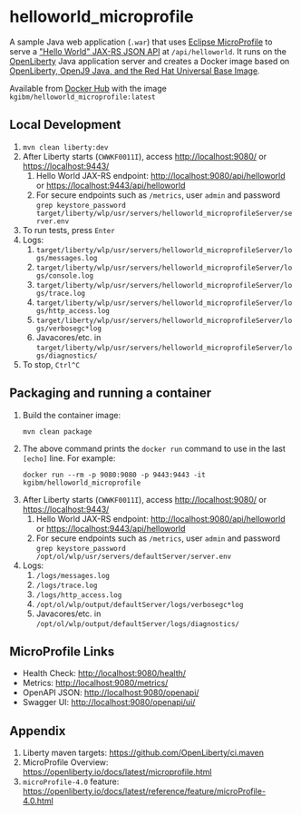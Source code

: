 # helloworld_microprofile

A sample Java web application (`.war`) that uses [Eclipse MicroProfile](https://openliberty.io/docs/latest/microprofile.html) to serve a ["Hello World" JAX-RS JSON API](https://github.com/kgibm/helloworld_microprofile/blob/main/src/main/java/com/example/java/jaxrs/resources/HelloWorldJAXRS.java) at `/api/helloworld`. It runs on the [OpenLiberty](https://openliberty.io/) Java application server and creates a Docker image based on [OpenLiberty, OpenJ9 Java, and the Red Hat Universal Base Image](https://hub.docker.com/r/openliberty/open-liberty/).

Available from [Docker Hub](https://hub.docker.com/r/kgibm/helloworld_microprofile) with the image `kgibm/helloworld_microprofile:latest`

## Local Development

1. `mvn clean liberty:dev`
1. After Liberty starts (`CWWKF0011I`), access <http://localhost:9080/> or <https://localhost:9443/>
    1. Hello World JAX-RS endpoint: <http://localhost:9080/api/helloworld> or <https://localhost:9443/api/helloworld>
    1. For secure endpoints such as `/metrics`, user `admin` and password `grep keystore_password target/liberty/wlp/usr/servers/helloworld_microprofileServer/server.env`
1. To run tests, press `Enter`
1. Logs:
    1. `target/liberty/wlp/usr/servers/helloworld_microprofileServer/logs/messages.log`
    1. `target/liberty/wlp/usr/servers/helloworld_microprofileServer/logs/console.log`
    1. `target/liberty/wlp/usr/servers/helloworld_microprofileServer/logs/trace.log`
    1. `target/liberty/wlp/usr/servers/helloworld_microprofileServer/logs/http_access.log`
    1. `target/liberty/wlp/usr/servers/helloworld_microprofileServer/logs/verbosegc*log`
    1. Javacores/etc. in `target/liberty/wlp/usr/servers/helloworld_microprofileServer/logs/diagnostics/`
1. To stop, `Ctrl^C`

## Packaging and running a container

1. Build the container image:
   ```
   mvn clean package
   ```
1. The above command prints the `docker run` command to use in the last `[echo]` line. For example:
   ```
   docker run --rm -p 9080:9080 -p 9443:9443 -it kgibm/helloworld_microprofile
   ```
1. After Liberty starts (`CWWKF0011I`), access <http://localhost:9080/> or <https://localhost:9443/>
    1. Hello World JAX-RS endpoint: <http://localhost:9080/api/helloworld> or <https://localhost:9443/api/helloworld>
    1. For secure endpoints such as `/metrics`, user `admin` and password `grep keystore_password /opt/ol/wlp/usr/servers/defaultServer/server.env`
1. Logs:
    1. `/logs/messages.log`
    1. `/logs/trace.log`
    1. `/logs/http_access.log`
    1. `/opt/ol/wlp/output/defaultServer/logs/verbosegc*log`
    1. Javacores/etc. in `/opt/ol/wlp/output/defaultServer/logs/diagnostics/`

## MicroProfile Links

* Health Check: <http://localhost:9080/health/>
* Metrics: <http://localhost:9080/metrics/>
* OpenAPI JSON: <http://localhost:9080/openapi/>
* Swagger UI: <http://localhost:9080/openapi/ui/>

## Appendix

1. Liberty maven targets: <https://github.com/OpenLiberty/ci.maven>
1. MicroProfile Overview: <https://openliberty.io/docs/latest/microprofile.html>
1. `microProfile-4.0` feature: <https://openliberty.io/docs/latest/reference/feature/microProfile-4.0.html>
